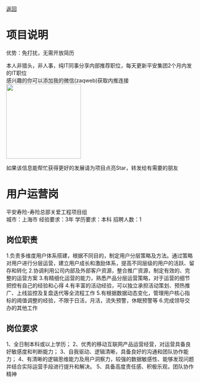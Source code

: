 [返回](../)

# 项目说明

优势：免打扰，无需开放简历

本人非猎头，非人事，纯IT同事分享内部推荐职位，每天更新平安集团2个月内发的IT职位  
感兴趣的你可以添加我的微信(zaqweb)获取内推连接  
<img src="https://github.com/zaqweb/PA-IT-JOBS/blob/master/WechatICode.jpeg"  height="200" width="200">

如果该信息能帮忙获得更好的发展请为项目点亮Star，转发给有需要的朋友

# 用户运营岗
平安寿险-寿险总部关爱工程项目组  
城市：上海市 经验要求：3年 学历要求：本科  招聘人数：1

## 岗位职责
1.负责多维度用户体系搭建，根据不同目的，制定用户分层策略及方法。通过策略对用户进行分层运营，建立用户成长和激励体系，提高不同层级的用户的活跃、留存和转化
2.协调利用公司内部及外部客户资源，整合推广资源，制定有效的、完整的运营方案
3.有精细化运营的能力，熟悉产品分层运营策略，对于运营的细节把控有自己的经验和心得
4.有丰富的活动经验，可以独立承担活动策划、预热推广、上线监控及复盘迭代等全流程工作
5.有根据数据动态变化，管理用户核心指标的阈值调整的经验，不限于日活，月活，流失预警，休眠预警等
6.完成领导交办的其他工作

## 岗位要求
1、全日制本科或以上学历；
2、优秀的移动互联网产品运营经营，对运营具备良好敏感度和判断能力；
3、自我驱动、逻辑清晰，具备良好的沟通和团队协作能力；
4、有清晰的逻辑思维能力及用户洞察力，较强的数据敏感性、能够发现问题并结合实际运营手段进行提升和解决。
5、具备高度责任感、积极乐观，团队协作精神




